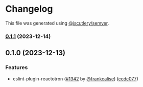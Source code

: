 # Changelog

This file was generated using [@jscutlery/semver](https://github.com/jscutlery/semver).

### [0.1.1](https://github.com/infinitered/reactotron/compare/eslint-plugin-reactotron@0.1.0...eslint-plugin-reactotron@0.1.1) (2023-12-14)

## 0.1.0 (2023-12-13)


### Features

* eslint-plugin-reactotron ([#1342](https://github.com/infinitered/reactotron/issues/1342) by [@frankcalise](https://github.com/frankcalise)) ([ccdc077](https://github.com/infinitered/reactotron/commit/ccdc077af9c43a6bd76ebde90051b97c592d7a1a))
